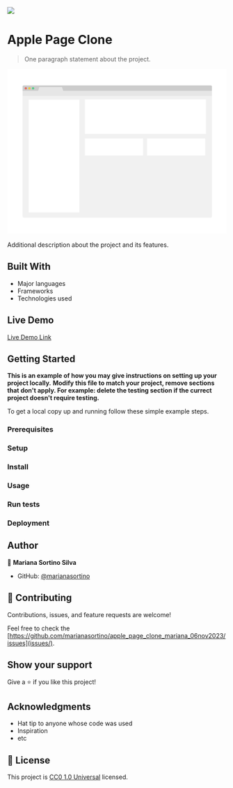![](https://img.shields.io/badge/Uneweb-blue)

# Apple Page Clone
> One paragraph statement about the project.

![screenshot](./app_screenshot.png)

Additional description about the project and its features.

## Built With

- Major languages
- Frameworks
- Technologies used

## Live Demo

[Live Demo Link](https://marianasortino.github.io/apple_page_clone_mariana_06nov2023/)


## Getting Started

**This is an example of how you may give instructions on setting up your project locally.**
**Modify this file to match your project, remove sections that don't apply. For example: delete the testing section if the currect project doesn't require testing.**


To get a local copy up and running follow these simple example steps.

### Prerequisites

### Setup

### Install

### Usage

### Run tests

### Deployment



## Author

👤 **Mariana Sortino Silva**

- GitHub: [@marianasortino](https://github.com/marianasortino)
## 🤝 Contributing

Contributions, issues, and feature requests are welcome!

Feel free to check the [https://github.com/marianasortino/apple_page_clone_mariana_06nov2023/issues](issues/).

## Show your support

Give a ⭐️ if you like this project!

## Acknowledgments

- Hat tip to anyone whose code was used
- Inspiration
- etc

## 📝 License

This project is [CC0 1.0 Universal](LICENSE) licensed.
